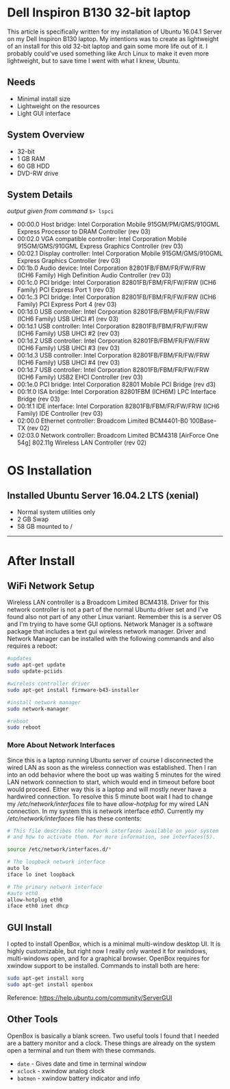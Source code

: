 # Dell Inspiron B130 32-bit laptop

This article is specifically written for my installation of Ubuntu 16.04.1 Server on my Dell Inspiron B130 laptop. My intentions was to create as lightweight of an install for this old 32-bit laptop and gain some more life out of it. I probably could've used something like Arch Linux to make it even more lightweight, but to save time I went with what I knew, Ubuntu.

## Needs
* Minimal install size
* Lightweight on the resources
* Light GUI interface

## System Overview
* 32-bit
* 1 GB RAM
* 60 GB HDD
* DVD-RW drive

## System Details
*output given from command* `$> lspci`
* 00:00.0 Host bridge: Intel Corporation Mobile 915GM/PM/GMS/910GML Express Processor to DRAM Controller (rev 03)
* 00:02.0 VGA compatible controller: Intel Corporation Mobile 915GM/GMS/910GML Express Graphics Controller (rev 03)
* 00:02.1 Display controller: Intel Corporation Mobile 915GM/GMS/910GML Express Graphics Controller (rev 03)
* 00:1b.0 Audio device: Intel Corporation 82801FB/FBM/FR/FW/FRW (ICH6 Family) High Definition Audio Controller (rev 03)
* 00:1c.0 PCI bridge: Intel Corporation 82801FB/FBM/FR/FW/FRW (ICH6 Family) PCI Express Port 1 (rev 03)
* 00:1c.3 PCI bridge: Intel Corporation 82801FB/FBM/FR/FW/FRW (ICH6 Family) PCI Express Port 4 (rev 03)
* 00:1d.0 USB controller: Intel Corporation 82801FB/FBM/FR/FW/FRW (ICH6 Family) USB UHCI #1 (rev 03)
* 00:1d.1 USB controller: Intel Corporation 82801FB/FBM/FR/FW/FRW (ICH6 Family) USB UHCI #2 (rev 03)
* 00:1d.2 USB controller: Intel Corporation 82801FB/FBM/FR/FW/FRW (ICH6 Family) USB UHCI #3 (rev 03)
* 00:1d.3 USB controller: Intel Corporation 82801FB/FBM/FR/FW/FRW (ICH6 Family) USB UHCI #4 (rev 03)
* 00:1d.7 USB controller: Intel Corporation 82801FB/FBM/FR/FW/FRW (ICH6 Family) USB2 EHCI Controller (rev 03)
* 00:1e.0 PCI bridge: Intel Corporation 82801 Mobile PCI Bridge (rev d3)
* 00:1f.0 ISA bridge: Intel Corporation 82801FBM (ICH6M) LPC Interface Bridge (rev 03)
* 00:1f.1 IDE interface: Intel Corporation 82801FB/FBM/FR/FW/FRW (ICH6 Family) IDE Controller (rev 03)
* 02:00.0 Ethernet controller: Broadcom Limited BCM4401-B0 100Base-TX (rev 02)
* 02:03.0 Network controller: Broadcom Limited BCM4318 [AirForce One 54g] 802.11g Wireless LAN Controller (rev 02)


# OS Installation
## Installed Ubuntu Server 16.04.2 LTS (xenial)
* Normal system utilities only
* 2 GB Swap
* 58 GB mounted to /

------------------------------------------

# After Install

## WiFi Network Setup
Wireless LAN controller is a Broadcom Limited BCM4318. Driver for this network controller is not a part of the normal Ubuntu driver set and I've found also not part of any other Linux variant. Remember this is a server OS and I'm trying to have some GUI options. Network Manager is a software package that includes a text gui wireless network manager. Driver and Network Manager can be installed with the following commands and also requires a reboot:

```bash
#updates
sudo apt-get update
sudo update-pciids

#wireless controller driver
sudo apt-get install firmware-b43-installer

#install network manager
sudo network-manager

#reboot
sudo reboot
```
### More About Network Interfaces
Since this is a laptop running Ubuntu server of course I disconnected the wired LAN as soon as the wireless connection was established. Then I ran into an odd behavior where the boot up was waiting 5 minutes for the wired LAN network connection to start, which would end in timeout before boot would proceed. Either way this is a laptop and will mostly never have a hardwired connection. To resolve this 5 minute boot wait I had to change my */etc/network/interfaces* file to have *allow-hotplug* for my wired LAN connection. In my system this is network interface *eth0*. Currently my */etc/network/interfaces* file has these contents:
```bash
# This file describes the network interfaces available on your system
# and how to activate them. For more information, see interfaces(5).

source /etc/network/interfaces.d/*

# The loopback network interface
auto lo
iface lo inet loopback

# The primary network interface
#auto eth0
allow-hotplug eth0
iface eth0 inet dhcp
```

## GUI Install
I opted to install OpenBox, which is a minimal multi-window desktop UI. It is highly customizable, but right now I really only wanted it for xwindows, multi-windows open, and for a graphical browser. OpenBox requires for xwindow support to be installed. Commands to install both are here:
```bash
sudo apt-get install xorg
sudo apt-get install openbox
```
Reference: https://help.ubuntu.com/community/ServerGUI
## Other Tools
OpenBox is basically a blank screen. Two useful tools I found that I needed are a battery monitor and a clock. These things are already on the system open a terminal and run them with these commands.
* `date` - Gives date and time in terminal window
* `xclock` - xwindow analog clock
* `batmon` - xwindow battery indicator and info 
